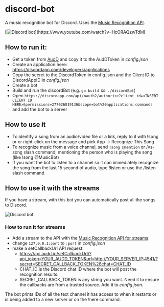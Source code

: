 # discord-bot
A music recognition bot for Discord. Uses the [Music Recognition API](https://audd.io/).

[![Discord bot](https://audd.tech/discord.jpg?)](https://www.youtube.com/watch?v=HcORAQzwTdM)

## How to run it:
- Get a token from [AudD](https://dashboard.audd.io) and copy it to the AudDToken in *config.json*
- Create an application here: https://discordapp.com/developers/applications
- Copy the secret to the DiscordToken in config.json and the Client ID to DiscordAppID in *config.json*
- Create a bot
- Build and run the discordBot (e.g. `go build && ./discordBot`)
- Open `https://discordapp.com/api/oauth2/authorize?client_id=<INSERT CLIENT ID HERE>&permissions=277026819136&scope=bot%20applications.commands` and add the bot to a server

## How to use it
- To identify a song from an audio/video file or a link, reply to it with !song or or right-click on the message and pick App -> Recognize This Song
- To recognize music from a voice channel, send `!song @mention` or /vs-song slash command, mentioning the person who is playing the song (like !song @MusicBot)
- If you want the bot to listen to a channel so it can immediately recognize the song from the last 15 second of audio, type !listen or use the /listen slash command.

## How to use it with the streams

If you have a stream, with this bot you can automatically post all the songs to Discord.

![Discord bot](https://audd.tech/discord2.png)

### How to run it for streams
- Add a stream to the API with the [Music Recognition API for streams](https://docs.audd.io/streams/)
- change `127.0.0.1:port` to `:port` in *config.json* 
- make a setCallbackUrl API request:
  * https://api.audd.io/setCallbackUrl/?api_token=YOUR_AUDD_TOKEN&url=http://YOUR_SERVER_IP:4541/?secret=SECRET_CALLBACK_TOKEN%26chat=CHAT_ID
  * CHAT_ID is the Discord chat ID where the bot will post the recognition results.
  * SECRET_CALLBACK_TOKEN is any string you want. Need it to ensure the callbacks are from a trusted source. Add it to *config.json*.

The bot prints IDs of all the text channel it has access to when it restarts or is being added to a new server or on the !here command.
